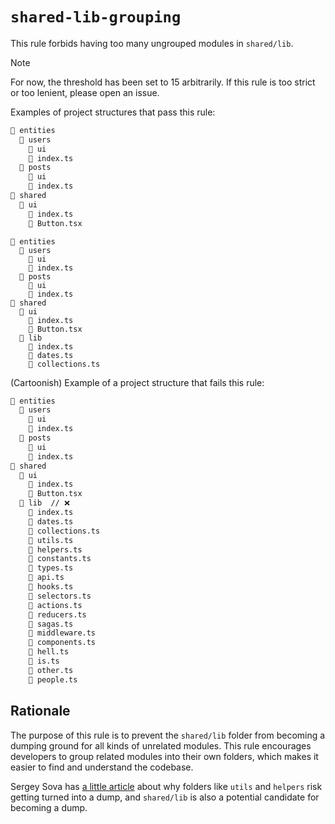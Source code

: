 # `shared-lib-grouping`

This rule forbids having too many ungrouped modules in `shared/lib`.

> [!NOTE]
> For now, the threshold has been set to 15 arbitrarily. If this rule is too strict or too lenient, please open an issue.

Examples of project structures that pass this rule:

```md
📂 entities
  📂 users
    📂 ui
    📄 index.ts
  📂 posts
    📂 ui
    📄 index.ts
📂 shared
  📂 ui
    📄 index.ts
    📄 Button.tsx
```

```
📂 entities
  📂 users
    📂 ui
    📄 index.ts
  📂 posts
    📂 ui
    📄 index.ts
📂 shared
  📂 ui
    📄 index.ts
    📄 Button.tsx
  📂 lib
    📄 index.ts
    📄 dates.ts
    📄 collections.ts
```

(Cartoonish) Example of a project structure that fails this rule:

```md
📂 entities
  📂 users
    📂 ui
    📄 index.ts
  📂 posts
    📂 ui
    📄 index.ts
📂 shared
  📂 ui
    📄 index.ts
    📄 Button.tsx
  📂 lib  // ❌
    📄 index.ts
    📄 dates.ts
    📄 collections.ts
    📄 utils.ts
    📄 helpers.ts
    📄 constants.ts
    📄 types.ts
    📄 api.ts
    📄 hooks.ts
    📄 selectors.ts
    📄 actions.ts
    📄 reducers.ts
    📄 sagas.ts
    📄 middleware.ts
    📄 components.ts
    📄 hell.ts
    📄 is.ts
    📄 other.ts
    📄 people.ts
```

## Rationale

The purpose of this rule is to prevent the `shared/lib` folder from becoming a dumping ground for all kinds of unrelated modules. This rule encourages developers to group related modules into their own folders, which makes it easier to find and understand the codebase.

Sergey Sova has [a little article](https://dev.to/sergeysova/why-utils-helpers-is-a-dump-45fo) about why folders like `utils` and `helpers` risk getting turned into a dump, and `shared/lib` is also a potential candidate for becoming a dump.

